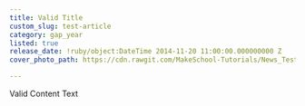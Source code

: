 ```yaml
---
title: Valid Title
custom_slug: test-article
category: gap_year
listed: true
release_date: !ruby/object:DateTime 2014-11-20 11:00:00.000000000 Z
cover_photo_path: https://cdn.rawgit.com/MakeSchool-Tutorials/News_Tests/7fff40729ada8fa2ac204c9a5d4901dafa48a9a1/6fcfa015-89c0-4b1e-9fd9-ab17f568888e/cover_photo.png

---
```

Valid Content Text